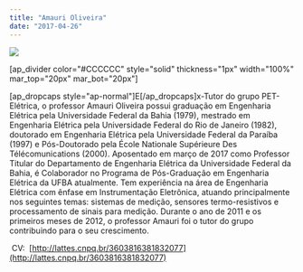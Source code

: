 ```yaml
---
title: "Amauri Oliveira"
date: "2017-04-26"
---
```


![](../wp-content/uploads/2017/04/Amauri-256x300.bmp)

\[ap\_divider color="#CCCCCC" style="solid" thickness="1px" width="100%" mar\_top="20px" mar\_bot="20px"\]

\[ap\_dropcaps style="ap-normal"\]E\[/ap\_dropcaps\]x-Tutor do grupo PET-Elétrica, o professor Amauri Oliveira possui graduação em Engenharia Elétrica pela Universidade Federal da Bahia (1979), mestrado em Engenharia Elétrica pela Universidade Federal do Rio de Janeiro (1982), doutorado em Engenharia Elétrica pela Universidade Federal da Paraíba (1997) e Pós-Doutorado pela École Nationale Supérieure Des Télécomunications (2000). Aposentado em março de 2017 como Professor Titular do Departamento de Engenharia Elétrica da Universidade Federal da Bahia, é Colaborador no Programa de Pós-Graduação em Engenharia Elétrica da UFBA atualmente. Tem experiência na área de Engenharia Elétrica com ênfase em Instrumentação Eletrônica, atuando principalmente nos seguintes temas: sistemas de medição, sensores termo-resistivos e processamento de sinais para medição. Durante o ano de 2011 e os primeiros meses de 2012, o professor Amauri foi o tutor do grupo contribuindo para o seu crescimento.

 CV:  [http://lattes.cnpq.br/3603816381832077](http://lattes.cnpq.br/3603816381832077)
